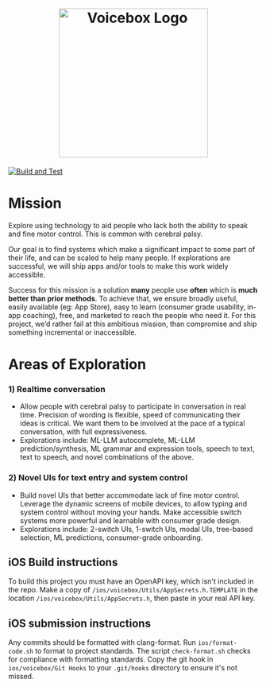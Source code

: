 <h1 align="center"><img alt="Voicebox Logo" src="https://user-images.githubusercontent.com/848343/207228601-d8e6d5eb-d8a2-40ce-a83b-6355f22022c7.png" width="300"></h1>

[![Build and Test](https://github.com/scosman/voicebox/actions/workflows/test.yml/badge.svg)](https://github.com/scosman/voicebox/actions/workflows/test.yml)

# Mission

Explore using technology to aid people who lack both the ability to speak and fine motor control. This is common with cerebral palsy. 

Our goal is to find systems which make a significant impact to some part of their life, and can be scaled to help many people. If explorations are successful, we will ship apps and/or tools to make this work widely accessible.

Success for this mission is a solution **many** people use **often** which is **much better than prior methods**. To achieve that, we ensure broadly useful, easily available (eg: App Store), easy to learn (consumer grade usability, in-app coaching), free, and marketed to reach the people who need it. For this project, we’d rather fail at this ambitious mission, than compromise and ship something incremental or inaccessible. 

# Areas of Exploration

### 1) Realtime conversation 

- Allow people with cerebral palsy to participate in conversation in real time. Precision of wording is flexible, speed of communicating their ideas is critical. We want them to be involved at the pace of a typical conversation, with full expressiveness.
- Explorations include: ML-LLM autocomplete, ML-LLM prediction/synthesis, ML grammar and expression tools, speech to text, text to speech, and novel combinations of the above.
   
### 2) Novel UIs for text entry and system control

- Build novel UIs that better accommodate lack of fine motor control. Leverage the dynamic screens of mobile devices, to allow typing and system control without moving your hands. Make accessible switch systems more powerful and learnable with consumer grade design.
- Explorations include: 2-switch UIs, 1-switch UIs, modal UIs, tree-based selection, ML predictions, consumer-grade onboarding.


## iOS Build instructions

To build this project you must have an OpenAPI key, which isn't included in the repo. Make a copy of `/ios/voicebox/Utils/AppSecrets.h.TEMPLATE` in the location `/ios/voicebox/Utils/AppSecrets.h`, then paste in your real API key. 

## iOS submission instructions

Any commits should be formatted with clang-format. Run `ios/format-code.sh` to format to project standards. The script `check-format.sh` checks for compliance with formatting standards. Copy the git hook in `ios/voicebox/Git Hooks` to your `.git/hooks` directory to ensure it's not missed.

